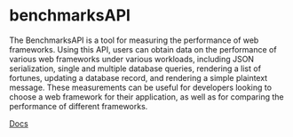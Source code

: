 # benchmarksAPI

The BenchmarksAPI is a tool for measuring the performance of web frameworks. Using this API, users can obtain data on the performance of various web frameworks under various workloads, including JSON serialization, single and multiple database queries, rendering a list of fortunes, updating a database record, and rendering a simple plaintext message. These measurements can be useful for developers looking to choose a web framework for their application, as well as for comparing the performance of different frameworks.

[Docs](https://benchmarks.deta.dev/docs)